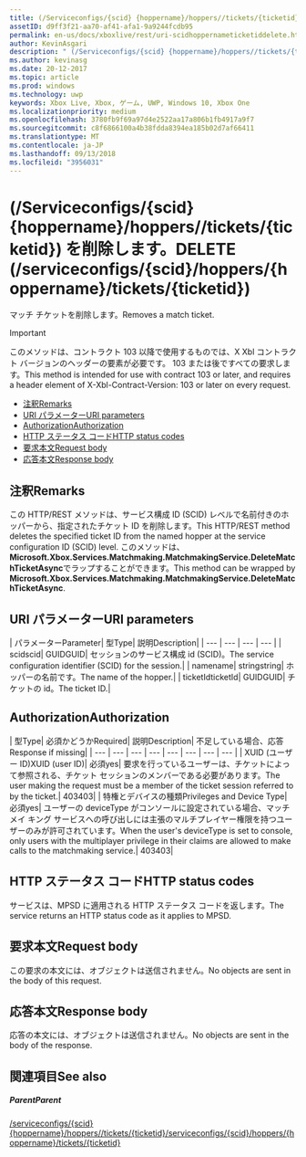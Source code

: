```yaml
---
title: (/Serviceconfigs/{scid} {hoppername}/hoppers//tickets/{ticketid}) を削除します。
assetID: d9ff3f21-aa70-af41-afa1-9a9244fcdb95
permalink: en-us/docs/xboxlive/rest/uri-scidhoppernameticketiddelete.html
author: KevinAsgari
description: " (/Serviceconfigs/{scid} {hoppername}/hoppers//tickets/{ticketid}) を削除します。"
ms.author: kevinasg
ms.date: 20-12-2017
ms.topic: article
ms.prod: windows
ms.technology: uwp
keywords: Xbox Live, Xbox, ゲーム, UWP, Windows 10, Xbox One
ms.localizationpriority: medium
ms.openlocfilehash: 3780fb9f69a97d4e2522aa17a806b1fb4917a9f7
ms.sourcegitcommit: c8f6866100a4b38fdda8394ea185b02d7af66411
ms.translationtype: MT
ms.contentlocale: ja-JP
ms.lasthandoff: 09/13/2018
ms.locfileid: "3956031"
---
```

# <a name="delete-serviceconfigsscidhoppershoppernameticketsticketid"></a><span data-ttu-id="ffe30-104">(/Serviceconfigs/{scid} {hoppername}/hoppers//tickets/{ticketid}) を削除します。</span><span class="sxs-lookup"><span data-stu-id="ffe30-104">DELETE (/serviceconfigs/{scid}/hoppers/{hoppername}/tickets/{ticketid})</span></span>

<span data-ttu-id="ffe30-105">マッチ チケットを削除します。</span><span class="sxs-lookup"><span data-stu-id="ffe30-105">Removes a match ticket.</span></span>

> [!IMPORTANT]
> <span data-ttu-id="ffe30-106">このメソッドは、コントラクト 103 以降で使用するものでは、X Xbl コントラクト バージョンのヘッダーの要素が必要です。 103 または後ですべての要求します。</span><span class="sxs-lookup"><span data-stu-id="ffe30-106">This method is intended for use with contract 103 or later, and requires a header element of X-Xbl-Contract-Version: 103 or later on every request.</span></span>

  * [<span data-ttu-id="ffe30-107">注釈</span><span class="sxs-lookup"><span data-stu-id="ffe30-107">Remarks</span></span>](#ID4ET)
  * [<span data-ttu-id="ffe30-108">URI パラメーター</span><span class="sxs-lookup"><span data-stu-id="ffe30-108">URI parameters</span></span>](#ID4E2)
  * [<span data-ttu-id="ffe30-109">Authorization</span><span class="sxs-lookup"><span data-stu-id="ffe30-109">Authorization</span></span>](#ID4EGB)
  * [<span data-ttu-id="ffe30-110">HTTP ステータス コード</span><span class="sxs-lookup"><span data-stu-id="ffe30-110">HTTP status codes</span></span>](#ID4EOC)
  * [<span data-ttu-id="ffe30-111">要求本文</span><span class="sxs-lookup"><span data-stu-id="ffe30-111">Request body</span></span>](#ID4EXC)
  * [<span data-ttu-id="ffe30-112">応答本文</span><span class="sxs-lookup"><span data-stu-id="ffe30-112">Response body</span></span>](#ID4ECD)

<a id="ID4ET"></a>


## <a name="remarks"></a><span data-ttu-id="ffe30-113">注釈</span><span class="sxs-lookup"><span data-stu-id="ffe30-113">Remarks</span></span>

<span data-ttu-id="ffe30-114">この HTTP/REST メソッドは、サービス構成 ID (SCID) レベルで名前付きのホッパーから、指定されたチケット ID を削除します。</span><span class="sxs-lookup"><span data-stu-id="ffe30-114">This HTTP/REST method deletes the specified ticket ID from the named hopper at the service configuration ID (SCID) level.</span></span> <span data-ttu-id="ffe30-115">このメソッドは、 **Microsoft.Xbox.Services.Matchmaking.MatchmakingService.DeleteMatchTicketAsync**でラップすることができます。</span><span class="sxs-lookup"><span data-stu-id="ffe30-115">This method can be wrapped by **Microsoft.Xbox.Services.Matchmaking.MatchmakingService.DeleteMatchTicketAsync**.</span></span>  
<a id="ID4E2"></a>


## <a name="uri-parameters"></a><span data-ttu-id="ffe30-116">URI パラメーター</span><span class="sxs-lookup"><span data-stu-id="ffe30-116">URI parameters</span></span>

| <span data-ttu-id="ffe30-117">パラメーター</span><span class="sxs-lookup"><span data-stu-id="ffe30-117">Parameter</span></span>| <span data-ttu-id="ffe30-118">型</span><span class="sxs-lookup"><span data-stu-id="ffe30-118">Type</span></span>| <span data-ttu-id="ffe30-119">説明</span><span class="sxs-lookup"><span data-stu-id="ffe30-119">Description</span></span>|
| --- | --- | --- | --- |
| <span data-ttu-id="ffe30-120">scid</span><span class="sxs-lookup"><span data-stu-id="ffe30-120">scid</span></span>| <span data-ttu-id="ffe30-121">GUID</span><span class="sxs-lookup"><span data-stu-id="ffe30-121">GUID</span></span>| <span data-ttu-id="ffe30-122">セッションのサービス構成 id (SCID)。</span><span class="sxs-lookup"><span data-stu-id="ffe30-122">The service configuration identifier (SCID) for the session.</span></span>|
| <span data-ttu-id="ffe30-123">name</span><span class="sxs-lookup"><span data-stu-id="ffe30-123">name</span></span>| <span data-ttu-id="ffe30-124">string</span><span class="sxs-lookup"><span data-stu-id="ffe30-124">string</span></span>| <span data-ttu-id="ffe30-125">ホッパーの名前です。</span><span class="sxs-lookup"><span data-stu-id="ffe30-125">The name of the hopper.</span></span>|
| <span data-ttu-id="ffe30-126">ticketId</span><span class="sxs-lookup"><span data-stu-id="ffe30-126">ticketId</span></span>| <span data-ttu-id="ffe30-127">GUID</span><span class="sxs-lookup"><span data-stu-id="ffe30-127">GUID</span></span>| <span data-ttu-id="ffe30-128">チケットの id。</span><span class="sxs-lookup"><span data-stu-id="ffe30-128">The ticket ID.</span></span>|

<a id="ID4EGB"></a>


## <a name="authorization"></a><span data-ttu-id="ffe30-129">Authorization</span><span class="sxs-lookup"><span data-stu-id="ffe30-129">Authorization</span></span>

| <span data-ttu-id="ffe30-130">型</span><span class="sxs-lookup"><span data-stu-id="ffe30-130">Type</span></span>| <span data-ttu-id="ffe30-131">必須かどうか</span><span class="sxs-lookup"><span data-stu-id="ffe30-131">Required</span></span>| <span data-ttu-id="ffe30-132">説明</span><span class="sxs-lookup"><span data-stu-id="ffe30-132">Description</span></span>| <span data-ttu-id="ffe30-133">不足している場合、応答</span><span class="sxs-lookup"><span data-stu-id="ffe30-133">Response if missing</span></span>|
| --- | --- | --- | --- | --- | --- | --- | --- |
| <span data-ttu-id="ffe30-134">XUID (ユーザー ID)</span><span class="sxs-lookup"><span data-stu-id="ffe30-134">XUID (user ID)</span></span>| <span data-ttu-id="ffe30-135">必須</span><span class="sxs-lookup"><span data-stu-id="ffe30-135">yes</span></span>| <span data-ttu-id="ffe30-136">要求を行っているユーザーは、チケットによって参照される、チケット セッションのメンバーである必要があります。</span><span class="sxs-lookup"><span data-stu-id="ffe30-136">The user making the request must be a member of the ticket session referred to by the ticket.</span></span>| <span data-ttu-id="ffe30-137">403</span><span class="sxs-lookup"><span data-stu-id="ffe30-137">403</span></span>|
| <span data-ttu-id="ffe30-138">特権とデバイスの種類</span><span class="sxs-lookup"><span data-stu-id="ffe30-138">Privileges and Device Type</span></span>| <span data-ttu-id="ffe30-139">必須</span><span class="sxs-lookup"><span data-stu-id="ffe30-139">yes</span></span>| <span data-ttu-id="ffe30-140">ユーザーの deviceType がコンソールに設定されている場合、マッチメイ キング サービスへの呼び出しには主張のマルチプレイヤー権限を持つユーザーのみが許可されています。</span><span class="sxs-lookup"><span data-stu-id="ffe30-140">When the user's deviceType is set to console, only users with the multiplayer privilege in their claims are allowed to make calls to the matchmaking service.</span></span>| <span data-ttu-id="ffe30-141">403</span><span class="sxs-lookup"><span data-stu-id="ffe30-141">403</span></span>|

<a id="ID4EOC"></a>


## <a name="http-status-codes"></a><span data-ttu-id="ffe30-142">HTTP ステータス コード</span><span class="sxs-lookup"><span data-stu-id="ffe30-142">HTTP status codes</span></span>

<span data-ttu-id="ffe30-143">サービスは、MPSD に適用される HTTP ステータス コードを返します。</span><span class="sxs-lookup"><span data-stu-id="ffe30-143">The service returns an HTTP status code as it applies to MPSD.</span></span>  
<a id="ID4EXC"></a>


## <a name="request-body"></a><span data-ttu-id="ffe30-144">要求本文</span><span class="sxs-lookup"><span data-stu-id="ffe30-144">Request body</span></span>

<span data-ttu-id="ffe30-145">この要求の本文には、オブジェクトは送信されません。</span><span class="sxs-lookup"><span data-stu-id="ffe30-145">No objects are sent in the body of this request.</span></span>

<a id="ID4ECD"></a>


## <a name="response-body"></a><span data-ttu-id="ffe30-146">応答本文</span><span class="sxs-lookup"><span data-stu-id="ffe30-146">Response body</span></span>

<span data-ttu-id="ffe30-147">応答の本文には、オブジェクトは送信されません。</span><span class="sxs-lookup"><span data-stu-id="ffe30-147">No objects are sent in the body of the response.</span></span>

<a id="ID4EPD"></a>


## <a name="see-also"></a><span data-ttu-id="ffe30-148">関連項目</span><span class="sxs-lookup"><span data-stu-id="ffe30-148">See also</span></span>

<a id="ID4ERD"></a>


##### <a name="parent"></a><span data-ttu-id="ffe30-149">Parent</span><span class="sxs-lookup"><span data-stu-id="ffe30-149">Parent</span></span>  

[<span data-ttu-id="ffe30-150">/serviceconfigs/{scid} {hoppername}/hoppers//tickets/{ticketid}</span><span class="sxs-lookup"><span data-stu-id="ffe30-150">/serviceconfigs/{scid}/hoppers/{hoppername}/tickets/{ticketid}</span></span>](uri-scidhoppernameticketid.md)
